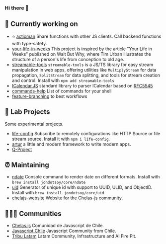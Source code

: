 ### Hi there 👋

<!--
**JonDotsoy/jondotsoy** is a ✨ _special_ ✨ repository because its `README.md` (this file) appears on your GitHub profile.

Here are some ideas to get you started:

- 🔭 I’m currently working on ...
- 🌱 I’m currently learning ...
- 👯 I’m looking to collaborate on ...
- 🤔 I’m looking for help with ...
- 💬 Ask me about ...
- 📫 How to reach me: ...
- 😄 Pronouns: ...
- ⚡ Fun fact: ...
-->

## 🔭 Currently working on

- ⭐ [actioman](https://github.com/JonDotsoy/actioman) Share functions with other JS clients. Call backend functions with type-safety.
- [your-life-in-weeks](https://github.com/JonDotsoy/your-life-in-weeks?tab=readme-ov-file) This project is inspired by the article "Your Life in Weeks" published on Wait But Why, where Tim Urban illustrates the structure of a person's life from conception to old age.
- [streamable-tools](https://github.com/JonDotsoy/streamable-tools) `streamable-tools` is a JS/TS library for easy stream manipulation in web apps, offering utilities like `MultiplyStream` for data propagation, `SplitStream` for data splitting, and tools for stream creation and control. Install with `npm add streamable-tools`
- [ICalendar.JS](https://github.com/JonDotsoy/icalendar.js) standard library to parser ICalendar based on [RFC5545](https://www.rfc-editor.org/rfc/rfc5545.txt)
- [commands-help](https://github.com/JonDotsoy/commands-help) List of commands for your shell
- [feature-branching](https://github.com/JonDotsoy/feature-branching) to best workflows


## 🔬 Lab Projects

Some experimental projects.

- [life-config](https://github.com/JonDotsoy/life-config#readme) Subscribe to remotely configurations like HTTP Source or file stream source. Install it with `npm i life-config`.
- [artur](https://github.com/JonDotsoy/artur#readme) a little and modern framework to write modern apps.
- [Q-Project](https://github.com/JonDotsoy/q-project)


## ⏰ Maintaining

- [ndate](https://github.com/JonDotsoy/ndate) Console command to render date on different formats. Install with `brew install jondotsoy/core/ndate`
- [uid](https://github.com/JonDotsoy/uid) Generator of unique id with support to UUID, ULID, and ObjectID. Install with `brew install jondotsoy/core/uid`
- [chelajs-website](https://github.com/Chelas-js/chelajs-website) Website for the Chelas-js community.

## 🧑‍🤝‍🧑 Communities

- [Chelas.js](https://www.chelajs.cl/) Comunidad de Javascript de Chile.
- [Javascript Chile](https://jschile.org/) Javascript Community from Chile.
- [Tribu Latam](https://www.tribulatam.com/) Latam Community, Infrastructure and AI Fire Pit.
